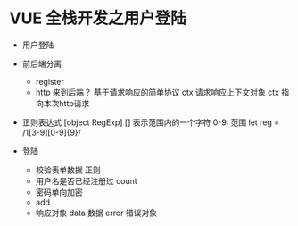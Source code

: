 # VUE 全栈开发之用户登陆

- 用户登陆
- 前后端分离
    - register
    - http  来到后端？
        基于请求响应的简单协议
        ctx 请求响应上下文对象
        ctx 指向本次http请求
- 正则表达式 [object RegExp]
    [] 表示范围内的一个字符
    0-9: 范围
    let reg = /1[3-9][0-9]{9}/


- 登陆
    - 校验表单数据  正则
    - 用户名是否已经注册过  count
    - 密码单向加密
    - add
    - 响应对象   data 数据  error 错误对象